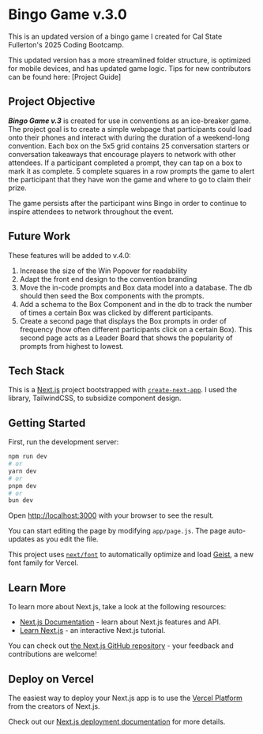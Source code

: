 # Bingo Game v.3.0

This is an updated version of a bingo game I created for Cal State Fullerton's 2025 Coding Bootcamp. 

This updated version has a more streamlined folder structure, is optimized for mobile devices, and has updated game logic. 
Tips for new contributors can be found here: [Project Guide] 

## Project Objective
***Bingo Game v.3*** is created for use in conventions as an ice-breaker game. The project goal is to create a simple webpage that participants could load onto their phones and interact with during the duration of a weekend-long convention. Each box on the 5x5 grid contains 25 conversation starters or conversation takeaways that encourage players to network with other attendees. If a participant completed a prompt, they can tap on a box to mark it as complete. 5 complete squares in a row prompts the game to alert the participant that they have won the game and where to go to claim their prize. 

The game persists after the participant wins Bingo in order to continue to inspire attendees to network throughout the event. 


## Future Work
These features will be added to v.4.0:
1. Increase the size of the Win Popover for readability
2. Adapt the front end design to the convention branding
3. Move the in-code prompts and Box data model into a database. The db should then seed the Box components with the prompts.
4. Add a schema to the Box Component and in the db to track the number of times a certain Box was clicked by different participants.
5. Create a second page that displays the Box prompts in order of frequency (how often different participants click on a certain Box). This second page acts as a Leader Board that shows the popularity of prompts from highest to lowest. 


## Tech Stack
This is a [Next.js](https://nextjs.org) project bootstrapped with [`create-next-app`](https://github.com/vercel/next.js/tree/canary/packages/create-next-app). I used the library, TailwindCSS, to subsidize component design.

## Getting Started

First, run the development server:

```bash
npm run dev
# or
yarn dev
# or
pnpm dev
# or
bun dev
```

Open [http://localhost:3000](http://localhost:3000) with your browser to see the result.

You can start editing the page by modifying `app/page.js`. The page auto-updates as you edit the file.

This project uses [`next/font`](https://nextjs.org/docs/app/building-your-application/optimizing/fonts) to automatically optimize and load [Geist](https://vercel.com/font), a new font family for Vercel.

## Learn More

To learn more about Next.js, take a look at the following resources:

- [Next.js Documentation](https://nextjs.org/docs) - learn about Next.js features and API.
- [Learn Next.js](https://nextjs.org/learn) - an interactive Next.js tutorial.

You can check out [the Next.js GitHub repository](https://github.com/vercel/next.js) - your feedback and contributions are welcome!

## Deploy on Vercel

The easiest way to deploy your Next.js app is to use the [Vercel Platform](https://vercel.com/new?utm_medium=default-template&filter=next.js&utm_source=create-next-app&utm_campaign=create-next-app-readme) from the creators of Next.js.

Check out our [Next.js deployment documentation](https://nextjs.org/docs/app/building-your-application/deploying) for more details.

